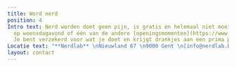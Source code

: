 ```yaml
---
title: Word nerd
position: 4
Intro text: Nerd worden doet geen pijn, is gratis en helemaal niet moeilijk. Kom langs
  op woensdagavond of één van de andere [openingsmomenten](https://www.facebook.com/Nerdlab/).
  Je bent verzekerd voor wat je doet en krijgt drankjes aan een prima prijs.
Locatie text: "**Nerdlab** \nNieuwland 67 \n9000 Gent \n[info@nerdlab.be](mailto:info@nerdlab.be)"
layout: contact
---
```


